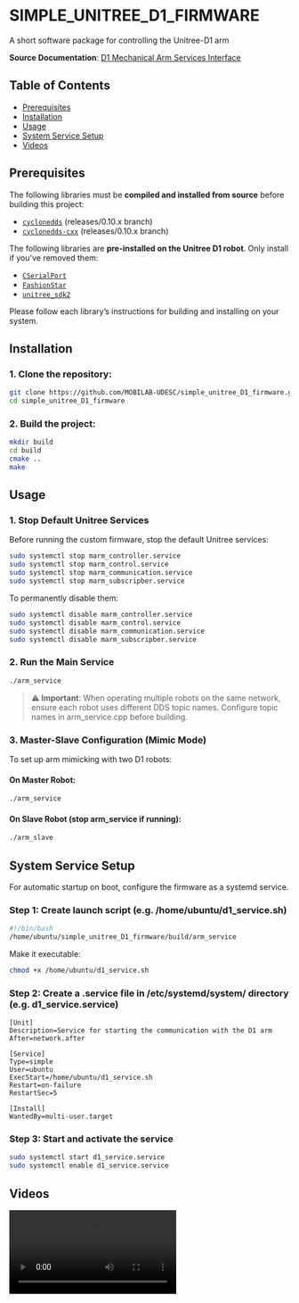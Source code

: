 # SIMPLE_UNITREE_D1_FIRMWARE

A short software package for controlling the Unitree-D1 arm

**Source Documentation**: [D1 Mechanical Arm Services Interface](https://support.unitree.com/home/en/developer/D1Arm_services)

## Table of Contents
- [Prerequisites](#prerequisites)
- [Installation](#installation)
- [Usage](#usage)
- [System Service Setup](#system-service-setup)
- [Videos](#videos)

## Prerequisites

The following libraries must be **compiled and installed from source** before building this project:

- [`cyclonedds`](https://github.com/eclipse-cyclonedds/cyclonedds) (releases/0.10.x branch)
- [`cyclonedds-cxx`](https://github.com/eclipse-cyclonedds/cyclonedds-cxx) (releases/0.10.x branch)

The following libraries are **pre-installed on the Unitree D1 robot**. Only install if you've removed them:

- [`CSerialPort`](https://github.com/itas109/CSerialPort)
- [`FashionStar`](https://fashionrobo.com/downloadcenter/)
- [`unitree_sdk2`](https://github.com/unitreerobotics/unitree_sdk2)

Please follow each library’s instructions for building and installing on your system.

## Installation

### 1. Clone the repository:
```bash
git clone https://github.com/MOBILAB-UDESC/simple_unitree_D1_firmware.git
cd simple_unitree_D1_firmware
```

### 2. Build the project:
```bash
mkdir build
cd build
cmake ..
make
```

## Usage

### 1. Stop Default Unitree Services
Before running the custom firmware, stop the default Unitree services:
```bash
sudo systemctl stop marm_controller.service
sudo systemctl stop marm_control.service
sudo systemctl stop marm_communication.service
sudo systemctl stop marm_subscripber.service
```

To permanently disable them:
```bash
sudo systemctl disable marm_controller.service
sudo systemctl disable marm_control.service
sudo systemctl disable marm_communication.service
sudo systemctl disable marm_subscripber.service
```

### 2. Run the Main Service
```bash
./arm_service
```

> **⚠️ Important**: When operating multiple robots on the same network, ensure each robot uses different DDS topic names. Configure topic names in arm_service.cpp before building.

### 3. Master-Slave Configuration (Mimic Mode)

To set up arm mimicking with two D1 robots:

#### On Master Robot:
```bash
./arm_service
```

#### On Slave Robot (stop arm_service if running):
```bash
./arm_slave
```

## System Service Setup

For automatic startup on boot, configure the firmware as a systemd service.

### Step 1: Create launch script (e.g. /home/ubuntu/d1_service.sh)
```bash
#!/bin/bash
/home/ubuntu/simple_unitree_D1_firmware/build/arm_service
```

Make it executable:
```bash
chmod +x /home/ubuntu/d1_service.sh
```

### Step 2: Create a .service file in /etc/systemd/system/ directory (e.g. d1_service.service)
```service
[Unit]
Description=Service for starting the communication with the D1 arm
After=network.after

[Service]
Type=simple
User=ubuntu
ExecStart=/home/ubuntu/d1_service.sh
Restart=on-failure
RestartSec=5

[Install]
WantedBy=multi-user.target
```

### Step 3: Start and activate the service
```bash
sudo systemctl start d1_service.service
sudo systemctl enable d1_service.service
```

## Videos
<video src="https://github.com/MOBILAB-UDESC/simple_unitree_D1_firmware/raw/main/docs/resources/d1_mimic_first_test.mp4" autoplay></video>

